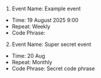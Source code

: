 1. Event Name: Example event
- Time: 19 August 2025 9:00
- Repeat: Weekly
- Code Phrase:
2. Event Name: Super secret event 
- Time: 20 Aug   
- Repeat: Monthly
- Code Phrase: Secret code phrase
